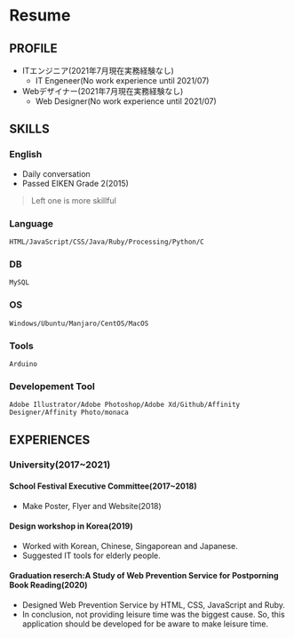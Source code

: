 # Resume
## PROFILE
* ITエンジニア(2021年7月現在実務経験なし)
  - IT Engeneer(No work experience until 2021/07)
* Webデザイナー(2021年7月現在実務経験なし)
  - Web Designer(No work experience until 2021/07)

## SKILLS
### English
* Daily conversation
* Passed EIKEN Grade 2(2015)

> Left one is more skillful
### Language
```
HTML/JavaScript/CSS/Java/Ruby/Processing/Python/C
```
### DB
```
MySQL
```
### OS
```
Windows/Ubuntu/Manjaro/CentOS/MacOS
```
### Tools
```
Arduino
```
### Developement Tool
```
Adobe Illustrator/Adobe Photoshop/Adobe Xd/Github/Affinity Designer/Affinity Photo/monaca
```
## EXPERIENCES
### University(2017~2021)
<!-- 
・海外でデザインワークショップやった
・学際の実行委員会をやっていた
・
 -->

#### School Festival Executive Committee(2017~2018)
* Make Poster, Flyer and Website(2018)

#### Design workshop in Korea(2019)
* Worked with Korean, Chinese, Singaporean and Japanese.
* Suggested IT tools for elderly people.

#### Graduation reserch:A Study of Web Prevention Service for Postporning Book Reading(2020)
* Designed Web Prevention Service by HTML, CSS, JavaScript and Ruby.
* In conclusion, not providing leisure time was the biggest cause. So, this application should be developed for be aware to make leisure time.
